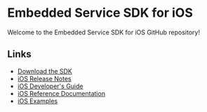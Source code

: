 # Embedded Service SDK for iOS

Welcome to the Embedded Service SDK for iOS GitHub repository!

## Links

* [Download the SDK](https://github.com/forcedotcom/ServiceSDK-iOS/wiki/Get-the-iOS-SDK)
* [iOS Release Notes](https://github.com/forcedotcom/ServiceSDK-iOS/releases)
* [iOS Developer's Guide](https://developer.salesforce.com/docs/atlas.en-us.service_sdk_ios.meta/service_sdk_ios/servicesdk_ios_dev_guide.htm)
* [iOS Reference Documentation](http://forcedotcom.github.io/ServiceSDK-iOS/)
* [iOS Examples](./Examples/)

<!-- 238.0.0 -->
